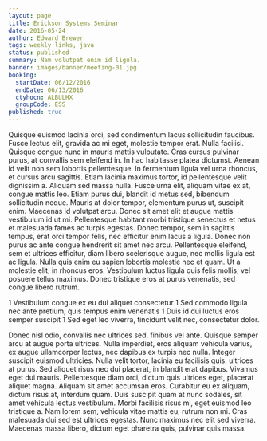 ```yaml
---
layout: page
title: Erickson Systems Seminar
date: 2016-05-24
author: Edward Brewer
tags: weekly links, java
status: published
summary: Nam volutpat enim id ligula.
banner: images/banner/meeting-01.jpg
booking:
  startDate: 06/12/2016
  endDate: 06/13/2016
  ctyhocn: ALBULHX
  groupCode: ESS
published: true
---
```

Quisque euismod lacinia orci, sed condimentum lacus sollicitudin faucibus. Fusce lectus elit, gravida ac mi eget, molestie tempor erat. Nulla facilisi. Quisque congue nunc in mauris mattis vulputate. Cras cursus pulvinar purus, at convallis sem eleifend in. In hac habitasse platea dictumst. Aenean id velit non sem lobortis pellentesque. In fermentum ligula vel urna rhoncus, et cursus arcu sagittis. Etiam lacinia maximus tortor, id pellentesque velit dignissim a. Aliquam sed massa nulla. Fusce urna elit, aliquam vitae ex at, congue mattis leo. Etiam purus dui, blandit id metus sed, bibendum sollicitudin neque. Mauris at dolor tempor, elementum purus ut, suscipit enim. Maecenas id volutpat arcu. Donec sit amet elit et augue mattis vestibulum id ut mi.
Pellentesque habitant morbi tristique senectus et netus et malesuada fames ac turpis egestas. Donec tempor, sem in sagittis tempus, erat orci tempor felis, nec efficitur enim lacus a ligula. Donec non purus ac ante congue hendrerit sit amet nec arcu. Pellentesque eleifend, sem et ultrices efficitur, diam libero scelerisque augue, nec mollis ligula est ac ligula. Nulla quis enim eu sapien lobortis molestie nec et quam. Ut a molestie elit, in rhoncus eros. Vestibulum luctus ligula quis felis mollis, vel posuere tellus maximus. Donec tristique eros at purus venenatis, sed congue libero rutrum.

1 Vestibulum congue ex eu dui aliquet consectetur
1 Sed commodo ligula nec ante pretium, quis tempus enim venenatis
1 Duis id dui luctus eros semper suscipit
1 Sed eget leo viverra, tincidunt velit nec, consectetur dolor.

Donec nisl odio, convallis nec ultrices sed, finibus vel ante. Quisque semper arcu at augue porta ultrices. Nulla imperdiet, eros aliquam vehicula varius, ex augue ullamcorper lectus, nec dapibus ex turpis nec nulla. Integer suscipit euismod ultricies. Nulla velit tortor, lacinia eu facilisis quis, ultrices at purus. Sed aliquet risus nec dui placerat, in blandit erat dapibus. Vivamus eget dui mauris. Pellentesque diam orci, dictum quis ultrices eget, placerat aliquet magna. Aliquam sit amet accumsan eros. Curabitur eu ex aliquam, dictum risus at, interdum quam. Duis suscipit quam at nunc sodales, sit amet vehicula lectus vestibulum. Morbi facilisis risus mi, eget euismod leo tristique a. Nam lorem sem, vehicula vitae mattis eu, rutrum non mi. Cras malesuada dui sed est ultrices egestas. Nunc maximus nec elit sed viverra. Maecenas massa libero, dictum eget pharetra quis, pulvinar quis massa.
